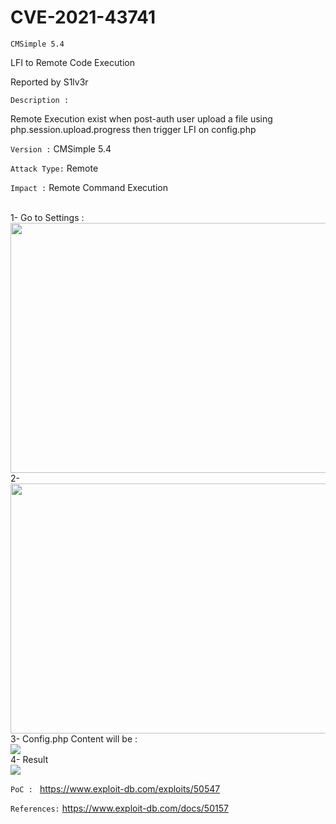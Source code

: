 
<h1>CVE-2021-43741</h1>


```CMSimple 5.4```


LFI to Remote Code Execution


Reported by S1lv3r

```Description :```

Remote Execution exist when post-auth user upload a file using php.session.upload.progress then trigger LFI on config.php



```Version :```
CMSimple 5.4 

```Attack Type:```
Remote

```Impact :```
Remote Command Execution

<br/> 1- Go to Settings : <br/>
<img src="https://github.com/iiSiLvEr/CVEs/blob/main/CVE-2021-43741/images/LFI.png" width="600" height="400" /> <br/>
2-<br/>
<img src="https://github.com/iiSiLvEr/CVEs/blob/main/CVE-2021-43741/images/LFI1.png" width="600" height="400" /><br/>
3- Config.php Content will be :<br/>
<img src="https://github.com/iiSiLvEr/CVEs/blob/main/CVE-2021-43741/images/configphp.png"  /><br/>
4- Result <br/>
<img src="https://github.com/iiSiLvEr/CVEs/blob/main/CVE-2021-43741/images/RCE.png"  /><br/>



```PoC : ```
https://www.exploit-db.com/exploits/50547


```References:```
https://www.exploit-db.com/docs/50157
